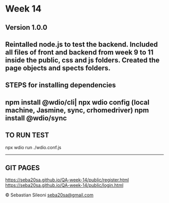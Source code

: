 # Week 14
**Version 1.0.0**
---
Reintalled node.js to test the backend. Included all files of front and backend from week 9 to 11 inside the public, css and js folders. Created the page objects and spects folders.
--- 
## STEPS for installing dependencies
npm install @wdio/cli|
npx wdio config (local machine, Jasmine, sync, crhomedriver)
npm install @wdio/sync 
---
## TO RUN TEST
npx wdio run ./wdio.conf.js 


---
## GIT PAGES
https://seba20sa.github.io/QA-week-14/public/register.html 
https://seba20sa.github.io/QA-week-14/public/login.html 


© Sebastian Sileoni seba20sa@gmail.com